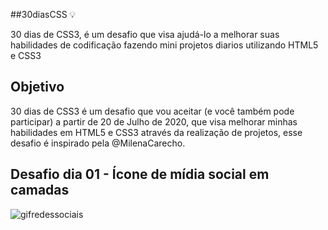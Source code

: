 ##30diasCSS 💡

30 dias de CSS3, é um desafio que visa ajudá-lo a melhorar suas habilidades de codificação fazendo mini projetos diarios utilizando HTML5 e CSS3

## Objetivo

30 dias de CSS3 é um desafio que vou aceitar (e você também pode participar) a partir de 20 de Julho de 2020, que visa melhorar minhas habilidades em HTML5 e CSS3 através da realização de projetos, esse desafio é inspirado pela @MilenaCarecho.

## Desafio dia 01 - Ícone de mídia social em camadas

<img alt="gifredessociais" src="https://ik.imagekit.io/atnyozbx9v/redessociais_qyAJc0W5h.gif">
